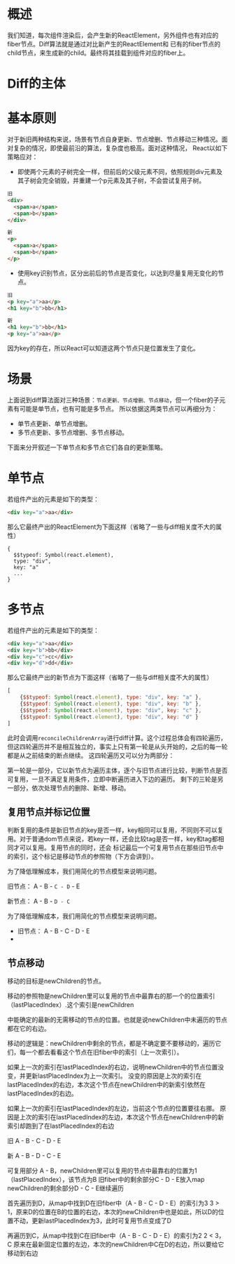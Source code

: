 # 概述
我们知道，每次组件渲染后，会产生新的ReactElement，另外组件也有对应的fiber节点。Diff算法就是通过对比新产生的ReactElement和
已有的fiber节点的child节点，来生成新的child。最终将其挂载到组件对应的fiber上。

# Diff的主体

# 基本原则
对于新旧两种结构来说，场景有节点自身更新、节点增删、节点移动三种情况。面对复杂的情况，即使最前沿的算法，复杂度也极高。面对这种情况，
React以如下策略应对：
* 即使两个元素的子树完全一样，但前后的父级元素不同，依照规则div元素及其子树会完全销毁，并重建一个p元素及其子树，不会尝试复用子树。
```html
旧
<div>
  <span>a</span>
  <span>b</span>
</div>

新
<p>
  <span>a</span>
  <span>b</span>
</p>
```
* 使用key识别节点，区分出前后的节点是否变化，以达到尽量复用无变化的节点。
```html
旧
<p key="a">aa</p>
<h1 key="b">bb</h1>

新
<h1 key="b">bb</h1>
<p key="a">aa</p>
```
因为key的存在，所以React可以知道这两个节点只是位置发生了变化。

# 场景
上面说到diff算法面对三种场景：`节点更新、节点增删、节点移动`，但一个fiber的子元素有可能是单节点，也有可能是多节点。
所以依据这两类节点可以再细分为：
* 单节点更新、单节点增删。
* 多节点更新、多节点增删、多节点移动。

下面来分开叙述一下单节点和多节点它们各自的更新策略。

# 单节点
若组件产出的元素是如下的类型：
```html
<div key="a">aa</div>
```
那么它最终产出的ReactElement为下面这样（省略了一些与diff相关度不大的属性）
```
{
  $$typeof: Symbol(react.element),
  type: "div",
  key: "a"
  ...
}
```

# 多节点
若组件产出的元素是如下的类型：
```html
<div key="a">aa</div>
<div key="b">bb</div>
<div key="c">cc</div>
<div key="d">dd</div>
```
那么它最终产出的新节点为下面这样（省略了一些与diff相关度不大的属性）
```javascript
[
    {$$typeof: Symbol(react.element), type: "div", key: "a" },
    {$$typeof: Symbol(react.element), type: "div", key: "b" },
    {$$typeof: Symbol(react.element), type: "div", key: "c" },
    {$$typeof: Symbol(react.element), type: "div", key: "d" }
]
```
此时会调用`reconcileChildrenArray`进行diff计算。这个过程总体会有四轮遍历，但这四轮遍历并不是相互独立的，事实上只有第一轮是从头开始的，之后的每一轮都是从之前结束的断点继续。
这四轮遍历又可以分为两部分：

第一轮是一部分，它以新节点为遍历主体，逐个与旧节点进行比较，判断节点是否可复用，一旦不满足复用条件，立即中断遍历进入下边的遍历。
剩下的三轮是另一部分，依次处理节点的删除、新增、移动。

## 复用节点并标记位置
判断复用的条件是新旧节点的key是否一样，key相同可以复用，不同则不可以复用。对于普通dom节点来说，若key一样，还会比较tag是否一样，key和tag都相同才可以复用。复用节点的同时，还会
标记最后一个可复用节点在那些旧节点中的索引，这个标记是移动节点的参照物（下方会讲到）。

为了降低理解成本，我们用简化的节点模型来说明问题。

旧节点： A - B - `C - D` - E

新节点： A - B - `D - C`










为了降低理解成本，我们用简化的节点模型来说明问题。

* 旧节点： A - B - C - D - E
* 

## 节点移动
移动的目标是newChildren的节点。

移动的参照物是newChildren里可以复用的节点中最靠右的那一个的位置索引（lastPlacedIndex）.这个索引是newChildren

中能确定的最新的无需移动的节点的位置。也就是说newChildren中未遍历的节点都在它的右边。

移动的逻辑是：newChildren中剩余的节点，都是不确定要不要移动的，遍历它们，每一个都去看看这个节点在旧fiber中的索引（上一次索引）。

如果上一次的索引在lastPlacedIndex的右边，说明newChildren中的节点位置没变，并更新lastPlacedIndex为上一次索引。
没变的原因是上次的索引在lastPlacedIndex的右边，本次这个节点在newChildren中的新索引依然在lastPlacedIndex的右边。

如果上一次的索引在lastPlacedIndex的左边，当前这个节点的位置要往右挪。
原因是上次的索引在lastPlacedIndex的左边，本次这个节点在newChildren中的新索引却跑到了在lastPlacedIndex的右边

旧 A - B - C - D - E

新 A - B - D - C - E

可复用部分 A - B，newChildren里可以复用的节点中最靠右的位置为1（lastPlacedIndex），该节点为B
旧fiber中的剩余部分C - D - E放入map
newChildren的剩余部分D - C - E继续遍历

首先遍历到D，从map中找到D在旧fiber中（A - B - C - D - E）的索引为3
3 > 1，原来D的位置在B的位置的右边，本次的newChildren中也是如此，所以D的位置不动，更新lastPlacedIndex为3，此时可复用节点变成了D

再遍历到C，从map中找到C在旧fiber中（A - B - C - D - E）的索引为2
2 < 3，C 原来在最新固定位置的左边，本次的newChildren中C在D的右边，所以要给它移动到右边
